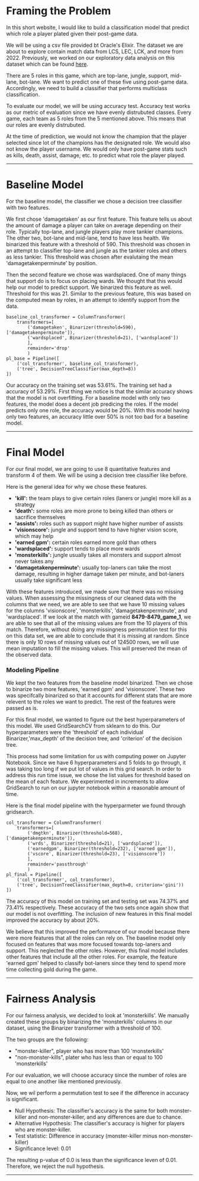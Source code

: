 

# **Framing the Problem**

In this short website, I would like to build a classification model that predict which role a player plated given their post-game data.

We will be using a csv file provided bt Oracle's Elixir. The dataset we are about to explore contain match data from LCS, LEC, LCK, and more from 2022. Previously, we worked on our exploratory data analysis on this dataset which can be found [here](https://kanggun-ucsd.github.io/LeagueOfLegends/).

There are 5 roles in this game, which are top-lane, jungle, support, mid-lane, bot-lane. We want to predict one of these five using post-game data. Accordingly, we need to build a classifier that performs multiclass classification. 

To evaluate our model, we will be using accuracy test. Accuracy test works as our metric of evaluation since we have evenly distrubuted classes. Every game, each team as 5 roles from the 5 mentioned above. This means that our roles are evenly distrubuted.

At the time of prediction, we would not know the champion that the player selected since lot of the champions has the designated role. We would also not know the player username. We would only have post-game stats such as kills, death, assist, damage, etc. to predict what role the player played.

---

# **Baseline Model**
For the baseline model, the classifier we chose a decision tree classifier with two features.

We first chose 'damagetaken' as our first feature. This feature tells us about the amount of damage a player can take on average depending on their role. Typically top-lane, and jungle players play more tankier champions. The other two, bot-lane and mid-lane, tend to have less health. We binarized this feature with a threshold of 590. This threshold was chosen in an attempt to classifier top-lane and jungle as the tankier roles and others as less tankier. This threshold was chosen after evalutaing the mean 'damagetakenperminute' by position.

Then the second feature we chose was wardsplaced. One of many things that support do is to focus on placing wards. We thought that this would help our model to predict support. We binarized this feature as well. Threshold for this was 21. Similar to the previous feature, this was based on the computed mean by roles, in an attempt to identify support from the data.

```
baseline_col_transformer = ColumnTransformer(
    transformers=[
        ('damagetaken', Binarizer(threshold=590), ['damagetakenperminute']),
        ('wardsplaced', Binarizer(threshold=21), ['wardsplaced'])
        ],
        remainder='drop'
        )
pl_base = Pipeline([
    ('col_transformer', baseline_col_transformer),
    ('tree', DecisionTreeClassifier(max_depth=8))
])
```

Our accuracy on the training set was 53.61%. The training set had a accuracy of 53.29%. First thing we notice is that the similar accuracy shows that the model is not overfitting. For a baseline model with only two features, the model does a decent job predicing the roles. If the model predicts only one role, the accuracy would be 20%. With this model having only two features, an accuracy little over 50% is not too bad for a baseline model.

---
# **Final Model**
For our final model, we are going to use 8 quantitative features and transform 4 of them. We will be using a decision tree classifier like before.

Here is the general idea for why we chose these features.
- **'kill':** the team plays to give certain roles (laners or jungle) more kill as a strategy
- **'death':** some roles are more prone to being killed than others or sacrifice themselves 
- **'assists':** roles such as support might have higher number of assists
- **'visionscore':** jungle and support tend to have higher vision score, which may help
- **'earned gpm':** certain roles earned more gold than others
- **'wardsplaced':** support tends to place more wards
- **'monsterkills':** jungle usually takes all monsters and support almost never takes any
- **'damagetakenperminute':** usually top-laners can take the most damage, resulting in higher damage taken per minute, and bot-laners usually take significant less

With these features introduced, we made sure that there was no missing values. When assessing the missingness of our cleaned data with the columns that we need, we are able to see that we have 10 missing values for the columns 'visionscore', 'monsterkills', 'damagetakenperminute', and 'wardsplaced'. If we look at the match with gameid **8479-8479_game_1**, we are able to see that all of the missing values are from the 10 players of this match. Therefore, without doing any missingness permutation test for this on this data set, we are able to conclude that it is missing at random. Since there is only 10 rows of missing values out of 124500 rows, we will use mean imputation to fill the missing values. This will preserved the mean of the observed data.

### **Modeling Pipeline**
We kept the two features from the baseline model binarized. Then we chose to binarize two more features, 'earned gpm' and 'visionscore'. These two was specifcally binarized so that it accounts for different stats that are more relevent to the roles we want to predict. The rest of the features were passed as is. 

For this final model, we wanted to figure out the best hyperparameters of this model. We used GridSearchCV from sklearn to do this. Our hyperparameters were the 'threshold' of each individual Binarizer,'max_depth' of the decision tree, and 'criterion' of the decision tree. 

This process had some limitation for us with computing power on Jupyter Notebook. Since we have 6 hyperparameters and 5 folds to go through, it was taking too long if we put lot of values in this grid search. In order to address this run time issue, we chose the list values for threshold based on the mean of each feature. We experimented in increments to allow GridSearch to run on our jupyter notebook within a reasonable amount of time.

Here is the final model pipeline with the hyperparmeter we found through gridsearch.
```
col_transformer = ColumnTransformer(
    transformers=[
        ('dmgtkn', Binarizer(threshold=568), ['damagetakenperminute']),
        ('wrds', Binarizer(threshold=21), ['wardsplaced']),
        ('earnedgpm', Binarizer(threshold=232), ['earned gpm']),
        ('vscore', Binarizer(threshold=23), ['visionscore'])
        ],
        remainder='passthrough'
        )
pl_final = Pipeline([
    ('col_transformer', col_transformer),
    ('tree', DecisionTreeClassifier(max_depth=8, criterion='gini'))
])
```
The accuracy of this model on training set and testing set was 74.37% and 73.41% respectively. These accuracy of the two sets once again show that our model is not overfitting. The inclusion of new features in this final model improved the accuracy by about 20%. 

We believe that this improved the performance of our model because there were more features that all the roles can rely on. The baseline model only focused on features that was more focused towards top-laners and support. This neglected the other roles. However, this final model includes other features that include all the other roles. For example, the feature 'earned gpm' helped to classify bot-laners since they tend to spend more time collecting gold during the game.

---
# **Fairness Analysis**
For our fairness analysis, we decided to look at 'monsterkills'. We manually created these groups by binarizing the 'monsterkills' columns in our dataset, using the Binarizer transformer with a threshold of 100.

The two groups are the following:
- "monster-killer", player who has more than 100 'monsterkills'
- "non-monster-kills", plater who has less than or equal to 100 'monsterkills'

For our evaluation, we will choose accuracy since the number of roles are equal to one another like mentioned previously.

Now, we wil perform a permutation test to see if the difference in accuracy is significant.
- Null Hypothesis: The classifier's accuracy is the same for both monster-killer and non-monster-killer, and any differences are due to chance.
- Alternative Hypothesis: The classifier's accuracy is higher for players who are monster-killer.
- Test statistic: Difference in accuracy (monster-killer minus non-monster-killer)
- Significance level: 0.01

The resulting p-value of 0.0 is less than the significance leven of 0.01.
Therefore, we reject the null hypothesis.

---